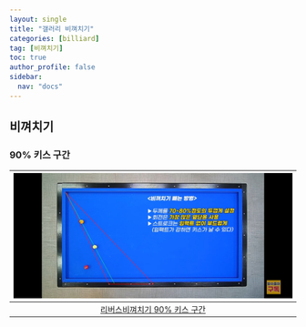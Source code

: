 ```yaml
---
layout: single
title: "갤러리 비껴치기"
categories: [billiard]
tag: [비껴치기]
toc: true
author_profile: false
sidebar:
  nav: "docs"
---
```


## 비껴치기

### 90% 키스 구간

| [![비껴치기 90% 키스 구간](/images/%EB%B9%84%EA%BB%B4%EC%B9%98%EA%B8%B0%20%ED%82%A4%EC%8A%A4%EA%B5%AC%EA%B0%84.png)](/images/%EB%B9%84%EA%BB%B4%EC%B9%98%EA%B8%B0%20%ED%82%A4%EC%8A%A4%EA%B5%AC%EA%B0%84.png) |
| :---: |
| [리버스비껴치기 90% 키스 구간](https://youtu.be/https://youtu.be/f3C6IAc42RU) |
